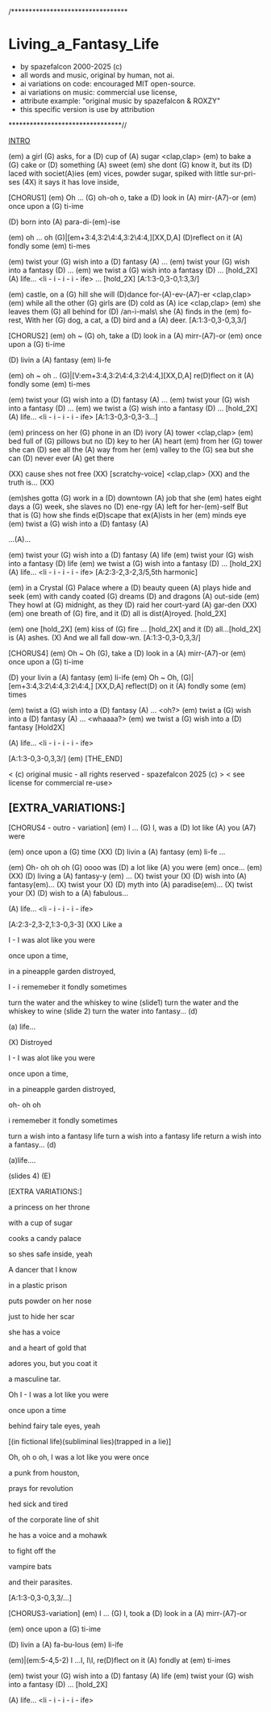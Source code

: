 /*********************************

# Living_a_Fantasy_Life

 - by spazefalcon 2000-2025 (c)
 - all words and music, original by human, not ai.
 - ai variations on code: encouraged MIT open-source.
 - ai variations on music: commercial use license,
 - attribute example: "original music by spazefalcon & ROXZY"
 - this specific version is use by attribution 

********************************//


[INTRO](arp:em,G,D...2:3\2\0...)

(em) a girl (G) asks,
for a (D) cup of (A) sugar <clap,clap>
(em) to bake a (G) cake or (D) something (A) sweet <yeah-ah>
(em) she dont (G) know it, but its (D) laced with societ(A)ies 
(em) vices, powder sugar, spiked with little sur-pri-ses
(4X) it says it has love inside, 

[CHORUS1]
(em) Oh ... (G) oh-oh o,  take a (D) look in (A) mirr-(A7)-or 
(em) once upon a (G) ti-ime

(D) born into (A) para-di-(em)-ise 

(em) oh ... oh (G)|[em+3:4,3:2\4:4,3:2\4:4,][XX,D,A]
(D)reflect on it (A) fondly some (em) ti-mes

(em) twist your (G) wish into a (D) fantasy (A) ... <yeah>
(em) twist your (G) wish into a fantasy (D) ... <oh>
(em) we twist a (G) wish into a fantasy (D) ... [hold_2X]
(A) life... <li - i - i - i - ife> ... [hold_2X]
[A:1:3-0,3-0,1:3,3/]


(em) castle, on a (G) hill
she will (D)dance for-(A)-ev-(A7)-er <clap,clap>
(em) while all the other (G) girls are
(D) cold as (A) ice <whoa-oh>  <clap,clap>
(em) she leaves them (G) all behind 
for (D) /an-i-mals\ she (A) finds in the (em) fo-rest, 
With her (G) dog, a cat, a (D) bird and a (A) deer.<yeah-ah>
[A:1:3-0,3-0,3,3/]

[CHORUS2]
(em) oh ~ (G) oh,  take a (D) look in a (A) mirr-(A7)-or 
(em) once upon a (G) ti-ime 

(D) livin a (A) fantasy (em) li-fe 

(em) oh ~ oh .. (G)|[V:em+3:4,3:2\4:4,3:2\4:4,][XX,D,A]
 re(D)flect on it (A) fondly some (em) ti-mes

(em) twist your (G) wish into a (D) fantasy (A) ... <yeah>
(em) twist your (G) wish into a fantasy (D) ... <oh>
(em) we twist a (G) wish into a fantasy (D) ... [hold_2X]
(A) life... <li - i - i - i - ife>
[A:1:3-0,3-0,3-3...] 

(em) princess on her (G) phone
in an (D) ivory (A) tower <clap,clap>
(em) bed full of (G) pillows 
but no (D) key to her (A) heart <whoa-oh>
(em) from her (G) tower
she can (D) see all the (A) way from her 
(em) valley to the (G) sea
but she can (D) never ever (A) get there

(XX) cause shes not free (XX) [scratchy-voice]
<clap,clap>
(XX) and the truth is... (XX)

(em)shes gotta  (G) work
in a (D) downtown (A) job that she (em) hates
eight days a (G) week, she slaves
no (D) ene-rgy (A) left for her-(em)-self
But that is (G) how she finds
e(D)scape that ex(A)ists in her (em) minds eye
(em) twist a (G) wish into a (D) fantasy  (A) 

...(A)... <ah-ah-ah-aaaa-ah> 

(em) twist your (G) wish into a (D) fantasy (A) life <yeah-ah>
(em) twist your (G) wish into a fantasy (D) life <whoa-oh>
(em) we twist a (G) wish into a fantasy (D) ... [hold_2X]
(A) life... <li - i - i - i - ife>
[A:2:3-2,3-2,3/5,5th harmonic] 

(em) in a Crystal (G) Palace
where a (D) beauty queen (A) plays hide and seek
(em) with candy coated (G) dreams
(D) and dragons (A) out-side <clap-clap>
(em) They howl at (G) midnight, as they
(D) raid her court-yard (A) gar-den (XX)
(em) one breath of (G) fire,
and it (D) all is dist(A)royed. [hold_2X]

(em) one [hold_2X]
(em) kiss of (G) fire ... [hold_2X]
and it (D) all...[hold_2X]
is (A) ashes. 
(X) And we all fall dow-wn. <whisper>
[A:1:3-0,3-0,3,3/] 

[CHORUS4]
(em) Oh ~ Oh (G),  take a (D) look in a (A) mirr-(A7)-or
(em) once upon a (G) ti-ime

(D) your livin a (A) fantasy (em) li-ife
(em) Oh ~ Oh,  (G)|[em+3:4,3:2\4:4,3:2\4:4,] [XX,D,A]
 reflect(D) on it (A) fondly some (em) times

(em) twist a (G) wish into a (D) fantasy (A) ... <oh?>
(em) twist a (G) wish into a (D) fantasy (A) ... <whaaaa?>
(em) we twist a (G) wish into a (D) fantasy [Hold2X]

(A) life... <li - i - i - i - ife>

[A:1:3-0,3-0,3,3/] (em)
[THE_END]

< (c) original music - all rights reserved - spazefalcon 2025 (c) >
< see license for commercial re-use>

## [EXTRA_VARIATIONS:]


[CHORUS4 - outro - variation]
(em) I ... (G) I,  was a (D) lot like (A) you (A7) were 

(em) once upon a (G) time (XX)
(D) livin a (A) fantasy (em) li-fe ... 

(em) Oh- oh oh oh (G) oooo was
(D) a lot like (A) you were (em) once... (em)
(XX) (D) living a (A) fantasy-y (em) ...
(X) twist your (X) (D) wish into (A) fantasy(em)...
(X) twist your (X) (D) myth into (A) paradise(em)...
(X) twist your (X) (D) wish to a (A) fabulous...

(A) life... <li - i - i - i - ife>




[A:2:3-2,3-2,1:3-0,3-3] (XX) Like a

I - I was alot like you were

once upon a time, 

in a pineapple garden distroyed,

I - i rememeber it fondly sometimes

turn the water and the whiskey to wine (slide1)
turn the water and the whiskey to wine (slide 2)
turn the water into  fantasy... (d)

(a) life...

(X) Distroyed

I - I was alot like you were

once upon a time, 

in a pineapple garden distroyed,

oh- oh oh 

i rememeber it fondly sometimes

turn a wish into a fantasy life <woah-oh>
turn a wish into a fantasy life  <yeah-ah>
return a wish into a fantasy... (d)

 (a)life....

(slides 4) (E) 


[EXTRA VARIATIONS:]

a princess on her throne

with a cup of sugar

cooks a candy palace

so shes safe inside, yeah



A dancer that I know

in a plastic prison

puts powder on her nose

just to hide her scar

she has a voice 

and a heart of gold that

adores you, but you coat it 

a masculine tar.


Oh I - I was a lot like you were

once upon a time

behind fairy tale eyes, yeah  

[(in fictional life)(subliminal lies)(trapped in a lie)]

Oh, oh o oh, I was a lot like you were once


a punk from houston,

prays for revolution

hed sick and tired 

of the corporate line of shit

he has a voice and a mohawk 

to fight off the

vampire bats

and their parasites.






[A:1:3-0,3-0,3,3/...]



[CHORUS3-variation]
(em) I ... (G) I,  took a (D) look in a (A) mirr-(A7)-or 

(em) once upon a (G) ti-ime

(D) livin a (A) fa-bu-lous (em) li-ife

(em)|(em:5-4,5-2) 
I ...I, I\I, 
 re(D)flect on it (A) fondly at (em) ti-imes

(em) twist your (G) wish into a (D) fantasy (A) life <whoa-oh>
(em) twist your (G) wish into a fantasy (D) ... [hold_2X]

(A) life... <li - i - i - i - ife>








